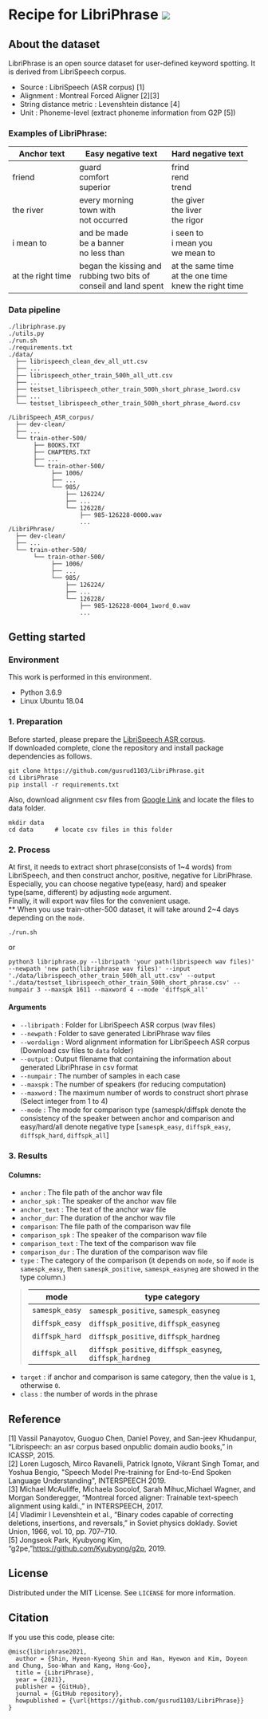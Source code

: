 # Recipe for LibriPhrase <img src="https://img.shields.io/github/license/gusrud1103/LibriPhrase"/></a>
## About the dataset
LibriPhrase is an open source dataset for user-defined keyword spotting.
It is derived from LibriSpeech corpus.
* Source : LibriSpeech (ASR corpus) [1]
* Alignment : Montreal Forced Aligner [2][3]
* String distance metric : Levenshtein distance [4]
* Unit : Phoneme-level (extract phoneme information from G2P [5])

### Examples of LibriPhrase:
|Anchor text|Easy negative text|Hard negative text|
|----|----|----|
|friend|guard<br/>comfort<br/>superior|frind<br/>rend<br/>trend|
|the river|every morning<br/>town with<br/>not occurred|the giver<br/>the liver<br/>the rigor|
|i mean to|and be made<br/>be a banner<br/>no less than|i seen to<br/>i mean you<br/>we mean to|
|at the right time|began the kissing and<br/>rubbing two bits of<br/>conseil and land spent|at the same time<br/>at the one time<br/>knew the right time|

### Data pipeline
```
./libriphrase.py
./utils.py
./run.sh
./requirements.txt
./data/
  ├── librispeech_clean_dev_all_utt.csv
  ├── ...
  ├── librispeech_other_train_500h_all_utt.csv
  ├── ...
  ├── testset_librispeech_other_train_500h_short_phrase_1word.csv
  ├── ...
  └── testset_librispeech_other_train_500h_short_phrase_4word.csv
  
/LibriSpeech_ASR_corpus/
  ├── dev-clean/
  ├── ...
  └── train-other-500/
       ├── BOOKS.TXT
       ├── CHAPTERS.TXT
       ├── ...
       └── train-other-500/
            ├── 1006/
            ├── ...
            └── 985/
                ├── 126224/       
                ├── ...
                └── 126228/
                    ├── 985-126228-0000.wav
                    ...
/LibriPhrase/
  ├── dev-clean/
  ├── ...
  └── train-other-500/
       └── train-other-500/
            ├── 1006/
            ├── ...
            └── 985/
                ├── 126224/       
                ├── ...
                └── 126228/
                    ├── 985-126228-0004_1word_0.wav
                    ...

```

## Getting started
### Environment
This work is performed in this environment. 
* Python 3.6.9
* Linux Ubuntu 18.04

### 1. Preparation
Before started, please prepare the [LibriSpeech ASR corpus](https://www.openslr.org/12). <br/>
If downloaded complete, clone the repository and install package dependencies as follows.
```
git clone https://github.com/gusrud1103/LibriPhrase.git
cd LibriPhrase
pip install -r requirements.txt
```
Also, download alignment csv files from [Google Link](https://drive.google.com/drive/folders/1oUEOmINlwHVrT32b4XxQB3OkyEiL3buh?usp=sharing) and locate the files to data folder.
```
mkdir data
cd data      # locate csv files in this folder
```

### 2. Process
At first, it needs to extract short phrase(consists of 1\~4 words) from LibriSpeech, and then construct anchor, positive, negative for LibriPhrase. <br/>
Especially, you can choose negative type(easy, hard) and speaker type(same, different) by adjusting ```mode``` argument. <br/>
Finally, it will export wav files for the convenient usage. <br/>
** When you use train-other-500 dataset, it will take around 2\~4 days depending on the ```mode```.
```
./run.sh
```
or
```
python3 libriphrase.py --libripath 'your path(librispeech wav files)' --newpath 'new path(libriphrase wav files)' --input './data/librispeech_other_train_500h_all_utt.csv' --output './data/testset_librispeech_other_train_500h_short_phrase.csv' --numpair 3 --maxspk 1611 --maxword 4 --mode 'diffspk_all'
```
#### Arguments
* ```--libripath``` : Folder for LibriSpeech ASR corpus (wav files)
* ```--newpath``` : Folder to save generated LibriPhrase wav files
* ```--wordalign``` : Word alignment information for LibriSpeech ASR corpus (Download csv files to ```data``` folder)
* ```--output``` : Output filename that containing the information about generated LibriPhrase in csv format
* ```--numpair``` : The number of samples in each case 
* ```--maxspk``` : The number of speakers (for reducing computation)
* ```--maxword``` : The maximum number of words to construct short phrase (Select integer from 1 to 4) <br/>
* ```--mode``` : The mode for comparison type (samespk/diffspk denote the consistency of the speaker between anchor and comparison and easy/hard/all denote negative type [```samespk_easy```, ```diffspk_easy```, ```diffspk_hard```, ```diffspk_all```]

### 3. Results
#### Columns:
* ```anchor``` : The file path of the anchor wav file
* ```anchor_spk``` : The speaker of the anchor wav file
* ```anchor_text``` : The text of the anchor wav file
* ```anchor_dur```: The duration of the anchor wav file
* ```comparison```: The file path of the comparison wav file
* ```comparison_spk``` : The speaker of the comparison wav file
* ```comparison_text``` : The text of the comparison wav file
* ```comparison_dur``` : The duration of the comparison wav file
* ```type``` : The category of the comparison (it depends on ```mode```, so if ```mode``` is ```samespk_easy```, then ```samespk_positive```, ```samespk_easyneg``` are showed in the type column.)
>|mode|type category|
>|----|--------|
>|```samespk_easy```|```samespk_positive```, ```samespk_easyneg```|
>|```diffspk_easy```|```diffspk_positive```, ```diffspk_easyneg```|
>|```diffspk_hard```|```diffspk_positive```, ```diffspk_hardneg```|
>|```diffspk_all```|```diffspk_positive```, ```diffspk_easyneg```, ```diffspk_hardneg```|
* ```target``` : if anchor and comparison is same category, then the value is ```1```, otherwise ```0```.
* ```class``` : the number of words in the phrase

## Reference
[1] Vassil Panayotov, Guoguo Chen, Daniel Povey, and San-jeev Khudanpur, “Librispeech:  an asr corpus based onpublic domain audio books,” in ICASSP, 2015.<br/>
[2] Loren Lugosch, Mirco Ravanelli, Patrick Ignoto, Vikrant Singh Tomar, and Yoshua Bengio, "Speech Model Pre-training for End-to-End Spoken Language Understanding", INTERSPEECH 2019. <br/>
[3] Michael McAuliffe, Michaela Socolof,  Sarah  Mihuc,Michael Wagner, and Morgan Sonderegger, “Montreal forced  aligner: Trainable text-speech alignment using kaldi.,” in INTERSPEECH, 2017.<br/>
[4] Vladimir I Levenshtein et al., “Binary codes capable of correcting deletions, insertions, and reversals,” in Soviet physics doklady. Soviet Union, 1966, vol. 10, pp. 707–710.<br/>
[5] Jongseok Park, Kyubyong Kim, “g2pe,”https://github.com/Kyubyong/g2p, 2019.<br/>
## License
Distributed under the MIT License. See ```LICENSE``` for more information.

## Citation
If you use this code, please cite:
```
@misc{libriphrase2021,
  author = {Shin, Hyeon-Kyeong Shin and Han, Hyewon and Kim, Doyeon and Chung, Soo-Whan and Kang, Hong-Goo},
  title = {LibriPhrase},
  year = {2021},
  publisher = {GitHub},
  journal = {GitHub repository},
  howpublished = {\url{https://github.com/gusrud1103/LibriPhrase}}
}
```
